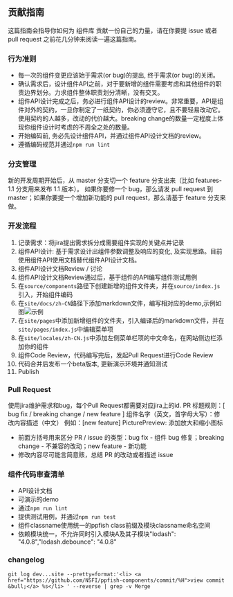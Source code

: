 ## 贡献指南

这篇指南会指导你如何为 组件库 贡献一份自己的力量，请在你要提 issue 或者 pull request 之前花几分钟来阅读一遍这篇指南。

### 行为准则

- 每一次的组件变更应该始于需求(or bug)的提出, 终于需求(or bug)的关闭。
- 确认需求后，设计组件API之前，对于要新增的组件需要考虑和其他组件的职责边界划分。力求组件整体职责划分清晰，没有交叉。
- 组件API设计完成之后，务必进行组件API设计的review。非常重要，API是组件对外的契约，一旦你制定了一纸契约，你必须遵守它，且不要轻易改动它。使用契约的人越多，改动的代价越大。breaking change的数量一定程度上体现你组件设计时考虑的不周全之处的数量。
- 开始编码前, 务必先设计组件API，并通过组件API设计文档的review。
- 遵循编码规范并通过`npm run lint`

### 分支管理

新的开发周期开始后，从 master 分支切一个 feature 分支出来（比如 features-1.1 分支用来发布 1.1 版本）。 如果你要修一个 bug，那么请发 pull request 到 master；如果你要提一个增加新功能的 pull request，那么请基于 feature 分支来做。

### 开发流程

1.  记录需求：将jira提出需求拆分成需要组件实现的关键点并记录
1.  组件API设计: 基于需求设计出组件参数调整及响应的变化, 及实现思路。目前使用组件API使用文档替代组件API设计文档。
1.  组件API设计文档Review / 讨论
1.  组件API设计文档Review通过后，基于组件的API编写组件测试用例
1.  在`source/components`路径下创建新增的组件文件夹，并在`source/index.js`引入，开始组件编码
1.  在`site/docs/zh-CN`路径下添加markdown文件，编写相对应的demo,示例如图![示例](http://nos.netease.com/ysf/mjwaiygeysdhftzymslvjtnjifewoqke)
1.  在`site/pages`中添加新增组件的文件夹，引入编译后的markdown文件，并在`site/pages/index.js`中编辑菜单项
1.  在`site/locales/zh-CN.js`中添加左侧菜单栏项的中文命名，在网站侧边栏添加你的组件
1.  组件Code Review，代码编写完后，发起Pull Request进行Code Review
1.  代码合并后发布一个beta版本, 更新演示环境并通知测试
1.  Publish

### Pull Request

使用jira维护需求和bug，每个Pull Request都需要对应jira上的id.
PR 标题规则：[ bug fix / breaking change / new feature ] 组件名字（英文，首字母大写）：修改内容描述（中文）
例如：[new feature] PicturePreview: 添加放大和缩小图标
  -   前面方括号用来区分 PR / issue 的类型：bug fix - 组件 bug 修复；breaking change - 不兼容的改动；new feature - 新功能
  -   修改内容尽可能言简意赅，总结 PR 的改动或者描述 issue

### 组件代码审查清单

- API设计文档
- 可演示的demo
- 通过`npm run lint`
- 提供测试用例，并通过`npm run test`
- 组件classname使用统一的ppfish class前缀及模块classname命名空间
- 依赖模块统一，不允许同时引入模块A及其子模块"lodash": "4.0.8","lodash.debounce": "4.0.8"

### changelog

`git log dev...site --pretty=format:'<li> <a href="https://github.com/NSFI/ppfish-components/commit/%H">view commit &bull;</a> %s</li> ' --reverse | grep -v Merge`

